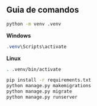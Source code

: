 ## Guia de comandos

```sh
python -m venv .venv
```
**Windows**
```ps1
.venv\Scripts\activate
```
**Linux**
```sh
. .venv/bin/activate
```

```sh
pip install -r requirements.txt
python manage.py makemigrations
python manage.py migrate
python manage.py runserver
```